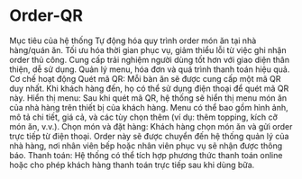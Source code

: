 # Order-QR

  Mục tiêu của hệ thống
Tự động hóa quy trình order món ăn tại nhà hàng/quán ăn.
Tối ưu hóa thời gian phục vụ, giảm thiểu lỗi từ việc ghi nhận order thủ công.
Cung cấp trải nghiệm người dùng tốt hơn với giao diện thân thiện, dễ sử dụng.
Quản lý menu, hóa đơn và quá trình thanh toán hiệu quả.
  Cơ chế hoạt động
Quét mã QR: Mỗi bàn ăn sẽ được cung cấp một mã QR duy nhất. Khi khách hàng đến, họ có thể sử dụng điện thoại để quét mã QR này.
Hiển thị menu: Sau khi quét mã QR, hệ thống sẽ hiển thị menu món ăn của nhà hàng trên thiết bị của khách hàng. Menu có thể bao gồm hình ảnh, mô tả chi tiết, giá cả, và các tùy chọn thêm (ví dụ: thêm topping, kích cỡ món ăn, v.v.).
Chọn món và đặt hàng: Khách hàng chọn món ăn và gửi order trực tiếp từ điện thoại. Order này sẽ được chuyển đến hệ thống quản lý của nhà hàng, nơi nhân viên bếp hoặc nhân viên phục vụ sẽ nhận được thông báo.
Thanh toán: Hệ thống có thể tích hợp phương thức thanh toán online hoặc cho phép khách hàng thanh toán trực tiếp sau khi dùng bữa.
